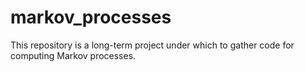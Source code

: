 # markov_processes
This repository is a long-term project under which to gather code for computing Markov processes.
